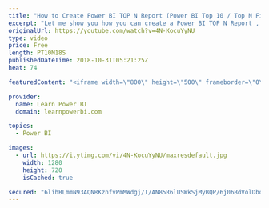 ```yaml
---
title: "How to Create Power BI TOP N Report (Power BI Top 10 / Top N Filter)"
excerpt: "Let me show you how you can create a Power BI TOP N Report , using a Top 10 or Top N Filter. As a bonus we will also compare this with another approach using the DAX TOPN Function. 👉 Download Power BI File in Video at https://web.learnpowerbi.com/download/  This is part of our complete TOP N playlist"
originalUrl: https://youtube.com/watch?v=4N-KocuYyNU
type: video
price: Free
length: PT10M18S
publishedDateTime: 2018-10-31T05:21:25Z
heat: 74

featuredContent: "<iframe width=\"800\" height=\"500\" frameborder=\"0\" src=\"https://www.youtube.com/embed/4N-KocuYyNU\" allow=\"accelerometer; autoplay; encrypted-media; gyroscope; picture-in-picture\" allowfullscreen></iframe>"

provider:
  name: Learn Power BI
  domain: learnpowerbi.com

topics:
  - Power BI

images:
  - url: https://i.ytimg.com/vi/4N-KocuYyNU/maxresdefault.jpg
    width: 1280
    height: 720
    isCached: true

secured: "6lihBLmmN93AQNRKznfvPmMWdgj/I/AN85R6lUSWkSjMyBQP/6j06BdVolDbqjrNQNgsSxZ6OGH7HcYjcIaDW402L+p8h+YRaMz8hvL8UVQ6jCbtFRqatXpMzO1Ll/cxwKTkYN6QRyEpcyqQV+uHwNfCdgyOAMTL30g4OEMmr190qfiMbUJTkcqVMNlqv2A0YwJtfjy3BG+kGzLHcskgaxWcKMPz9Y4EWxl0hs9pDQ/pEXNZ0UPIfI2nbQYK2sjgXUubLj96BuLuRKi2lLdxX1oMRzeShd0pee7iwbZmN2KH+1ozorwhowDRCMHf1Pb8IDjIPaZXGRueQj4Emo42g3+Mpj0I2cttmd45/Zh3E7RN/pnHGHCHG5tDWN+MO/K7R0DsQTqNn7y8gxGeaseaHmYzOxEq413oqmvJWcFauFI11pcN2f8ZoP3k8kXNcyAs;qAw2Jq7IX3M7iY3znk0bhA=="
---
```


